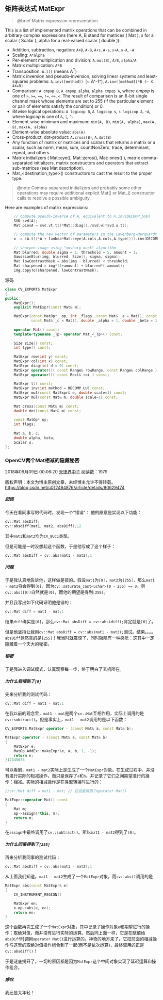 






## 矩阵表达式  MatExpr

>  @brief Matrix expression representation

This is a list of implemented matrix operations that can be combined in arbitrary complex expressions (here A, B stand for matrices ( Mat ), s for a scalar ( Scalar ), alpha for a real-valued scalar ( double )):

-   Addition, subtraction, negation: `A+B`, `A-B`, `A+s`, `A-s`, `s+A`, `s-A`, `-A`
-   Scaling: `A*alpha`
-   Per-element multiplication and division: `A.mul(B)`, `A/B`, `alpha/A`
-   Matrix multiplication: `A*B`
-   Transposition: `A.t()` (means A<sup>T</sup>)
-   Matrix inversion and pseudo-inversion, solving linear systems and least-squares problems:
    `A.inv([method]) `(~ A^-1^),   `A.inv([method])*B (~ X: AX=B)`
-   Comparison: `A cmpop B`, `A cmpop alpha`, `alpha cmpop A`, where *cmpop* is one of `>`, `>=`, `==`, `!=`, `<=`, `<`. The result of comparison is an 8-bit single channel mask whose elements are set to 255 (if the particular element or pair of elements satisfy the condition) or 0.
-   Bitwise logical operations: `A logicop B`, `A logicop s`, `s logicop A`, `~A`, where *logicop* is one of
    `&`, `|`, `^`.
-   Element-wise minimum and maximum: `min(A, B)`, `min(A, alpha)`, `max(A, B)`, `max(A, alpha)`
-   Element-wise absolute value: `abs(A)`
-   Cross-product, dot-product: `A.cross(B)`, `A.dot(B)`
-   Any function of matrix or matrices and scalars that returns a matrix or a scalar, such as norm, mean, sum, countNonZero, trace, determinant, repeat, and others.
-   Matrix initializers ( Mat::eye(), Mat::zeros(), Mat::ones() ), matrix comma-separated initializers, matrix constructors and operators that extract sub-matrices (see Mat description).
-   Mat_<destination_type>() constructors to cast the result to the proper type.
> @note Comma-separated initializers and probably some other operations may require additional
explicit Mat() or Mat_<T>() constructor calls to resolve a possible ambiguity.

Here are examples of matrix expressions:
```cpp
    // compute pseudo-inverse of A, equivalent to A.inv(DECOMP_SVD)
    SVD svd(A);
    Mat pinvA = svd.vt.t()*Mat::diag(1./svd.w)*svd.u.t();

    // compute the new vector of parameters in the Levenberg-Marquardt algorithm
    x -= (A.t()*A + lambda*Mat::eye(A.cols,A.cols,A.type())).inv(DECOMP_CHOLESKY)*(A.t()*err);
    
    // sharpen image using "unsharp mask" algorithm
    Mat blurred; double sigma = 1, threshold = 5, amount = 1;
    GaussianBlur(img, blurred, Size(), sigma, sigma);
    Mat lowContrastMask = abs(img - blurred) < threshold;
    Mat sharpened = img*(1+amount) + blurred*(-amount);
    img.copyTo(sharpened, lowContrastMask);
```

源码

```cpp
class CV_EXPORTS MatExpr
{
public:
    MatExpr();
    explicit MatExpr(const Mat& m);

    MatExpr(const MatOp* _op, int _flags, const Mat& _a = Mat(), const Mat& _b = Mat(),
            const Mat& _c = Mat(), double _alpha = 1, double _beta = 1, const Scalar& _s = Scalar());
    
    operator Mat() const;
    template<typename _Tp> operator Mat_<_Tp>() const;
    
    Size size() const;
    int type() const;
    
    MatExpr row(int y) const;
    MatExpr col(int x) const;
    MatExpr diag(int d = 0) const;
    MatExpr operator()( const Range& rowRange, const Range& colRange ) const;
    MatExpr operator()( const Rect& roi ) const;
    
    MatExpr t() const;
    MatExpr inv(int method = DECOMP_LU) const;
    MatExpr mul(const MatExpr& e, double scale=1) const;
    MatExpr mul(const Mat& m, double scale=1) const;
    
    Mat cross(const Mat& m) const;
    double dot(const Mat& m) const;
    
    const MatOp* op;
    int flags;
    
    Mat a, b, c;
    double alpha, beta;
    Scalar s;
};
```



### OpenCV两个Mat相减的隐藏秘密

2018年06月09日 00:06:20 [天律界中子](https://me.csdn.net/u012494876) 阅读数：1979



 版权声明：本文为博主原创文章，未经博主允许不得转载。	https://blog.csdn.net/u012494876/article/details/80629474

##### 起因

今天在看同事写的代码时，发现一个“错误”： 
他的原意是实现以下功能：

```cpp
cv::Mat absDiff;
cv::absdiff(mat1, mat2, absDiff);12
```

其中`mat1`和`mat2`均为`CV_8UC1`类型。

但是可能是一时没想起这个函数，于是他写成了这个样子：

```cpp
cv::Mat absDiff = cv::abs(mat1 - mat2);1
```

##### 问题

于是我认真地告诉他，这样做是错的。假设`mat1`为`[0]`，`mat2`为`[255]`，那么`mat1 - mat2`将会得到`[0]`，因为`cv::saturate_cast<uchar>(0 - 255) == 0`。则`cv::abs([0])`自然就是`[0]`，而他的期望是得到`[255]`。

并且我写出如下代码证明他是错的：

```cpp
cv::Mat diff = mat1 - mat;1
```

结果`diff`确实是`[0]`。那么`cv::Mat absDiff = cv::abs(diff);`肯定就是`[0]`了。

但是他坚持让我用`cv::Mat absDiff = cv::abs(mat1 - mat2);`测试。结果。。。。`absDiff`竟然真的是`[255]`！我当时就震惊了，同时隐隐有一种感觉：这其中一定隐藏着一个天大的秘密。

##### 秘密

于是我进入调试模式，认真观察每一步，终于明白了玄机所在。

##### 为什么我得到了`[0]`

先来分析我的测试代码：

```cpp
cv::Mat diff = mat1 - mat;1
```

在我以前的观念里，`mat1 - mat`是两个`cv::Mat`互相作用，实际上调用的是`cv::subtract()`。但是事实上，`mat1 - mat2`调用的是以下函数：

```cpp
CV_EXPORTS MatExpr operator - (const Mat& a, const Mat& b);

MatExpr operator - (const Mat& a, const Mat& b)
{
    MatExpr e;
    MatOp_AddEx::makeExpr(e, a, b, 1, -1);
    return e;
}12345678
```

可以看到，`mat1 - mat2`实际上是生成了一个`MatExpr`对象。在生成过程中，并没有进行实际的相减操作，而只是保存了`a`和`b`，并记录了它们之间期望进行的操作：相减。实际的相减操作是在类型转换时进行的：

```cpp
//cv::Mat diff = mat1 - mat; // 在这里调用了operator Mat()

MatExpr::operator Mat() const
{
    Mat m;
    op->assign(*this, m);
    return m;
}
```

在`assign`中最终调用了`cv::subtract()`。所以`mat1 - mat2`得到了`[0]`。

##### 为什么同事得到了`[255]`

再来分析我同事的测试代码：

```cpp
cv::Mat absDiff = cv::abs(mat1 - mat2);1
```

从上面我们知道，`mat1 - mat2`生成了一个`MatExpr`对象。而`cv::abs()`调用的是

```CPP
MatExpr abs(const MatExpr& e)
{
    CV_INSTRUMENT_REGION()

    MatExpr en;
    e.op->abs(e, en);
    return en;
}
```

这个函数再次生成了一个`MatExpr`对象，其中记录了操作对象`e`和期望进行的操作：取绝对值，而并没有进行实际的运算。然后同上面一样，它是在赋值给`absDiff`时调用`operator Mat()`进行运算的。神奇的地方来了，它把前面的相减操作与这里的取绝对值操作组合到了一起(而不是依次运算)，最终调用的正是`cv::absdiff()`！

于是谜底揭开了，一切的原因都是因为`MatExpr`这个中间对象实现了延迟运算和操作组合。

##### 感叹

我还是太年轻！



